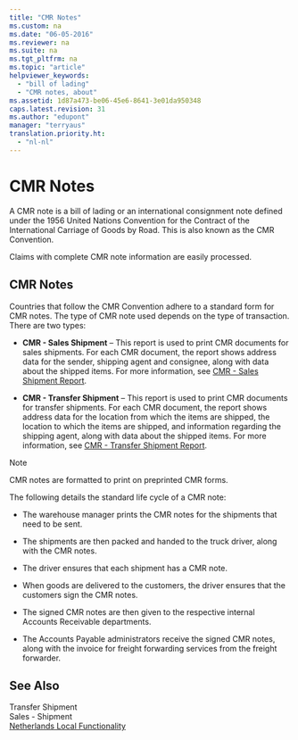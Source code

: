 ```yaml
---
title: "CMR Notes"
ms.custom: na
ms.date: "06-05-2016"
ms.reviewer: na
ms.suite: na
ms.tgt_pltfrm: na
ms.topic: "article"
helpviewer_keywords: 
  - "bill of lading"
  - "CMR notes, about"
ms.assetid: 1d87a473-be06-45e6-8641-3e01da950348
caps.latest.revision: 31
ms.author: "edupont"
manager: "terryaus"
translation.priority.ht: 
  - "nl-nl"
---
```

# CMR Notes
A CMR note is a bill of lading or an international consignment note defined under the 1956 United Nations Convention for the Contract of the International Carriage of Goods by Road. This is also known as the CMR Convention.  
  
 Claims with complete CMR note information are easily processed.  
  
## CMR Notes  
 Countries that follow the CMR Convention adhere to a standard form for CMR notes. The type of CMR note used depends on the type of transaction. There are two types:  
  
-   **CMR \- Sales Shipment** – This report is used to print CMR documents for sales shipments. For each CMR document, the report shows address data for the sender, shipping agent and consignee, along with data about the shipped items. For more information, see [CMR \- Sales Shipment Report](../../LocalFunctionalityForMicrosoftDynamicsNav2016/Netherlands/-$-r_11401-cmr-sales-shipment-report-$-.md).  
  
-   **CMR \- Transfer Shipment** – This report is used to print CMR documents for transfer shipments. For each CMR document, the report shows address data for the location from which the items are shipped, the location to which the items are shipped, and information regarding the shipping agent, along with data about the shipped items. For more information, see [CMR \- Transfer Shipment Report](../../LocalFunctionalityForMicrosoftDynamicsNav2016/Netherlands/-$-r_11402-cmr-transfer-shipment-report-$-.md).  
  
> [!NOTE]  
>  CMR notes are formatted to print on preprinted CMR forms.  
  
 The following details the standard life cycle of a CMR note:  
  
-   The warehouse manager prints the CMR notes for the shipments that need to be sent.  
  
-   The shipments are then packed and handed to the truck driver, along with the CMR notes.  
  
-   The driver ensures that each shipment has a CMR note.  
  
-   When goods are delivered to the customers, the driver ensures that the customers sign the CMR notes.  
  
-   The signed CMR notes are then given to the respective internal Accounts Receivable departments.  
  
-   The Accounts Payable administrators receive the signed CMR notes, along with the invoice for freight forwarding services from the freight forwarder.  
  
## See Also  
 Transfer Shipment   
 Sales \- Shipment   
 [Netherlands Local Functionality](../../LocalFunctionalityForMicrosoftDynamicsNav2016/Netherlands/netherlands-local-functionality.md)